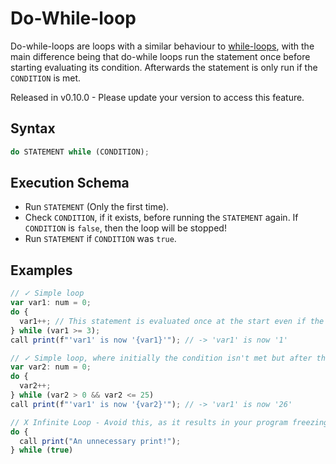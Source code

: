 # Do-While-loop

Do-while-loops are loops with a similar behaviour to [while-loops](./while-loop.html), with the main difference being
that do-while loops run the statement once before starting evaluating its condition. Afterwards the
statement is only run if the `CONDITION` is met.

<p class="important">
  Released in v0.10.0 - Please update your version to access this feature.
</p>

## Syntax

```ts
do STATEMENT while (CONDITION);
```

## Execution Schema

- Run `STATEMENT` (Only the first time).
- Check `CONDITION`, if it exists, before running the `STATEMENT` again. If `CONDITION` is `false`, then the loop will be stopped!
- Run `STATEMENT` if `CONDITION` was `true`.

## Examples

```ts
// ✓ Simple loop
var var1: num = 0;
do {
  var1++; // This statement is evaluated once at the start even if the condition isn't met
} while (var1 >= 3);
call print(f"'var1' is now '{var1}'"); // -> 'var1' is now '1'

// ✓ Simple loop, where initially the condition isn't met but after the first run it becomes true
var var2: num = 0;
do {
  var2++;
} while (var2 > 0 && var2 <= 25)
call print(f"'var1' is now '{var2}'"); // -> 'var1' is now '26'

// X Infinite Loop - Avoid this, as it results in your program freezing/running forever
do {
  call print("An unnecessary print!");
} while (true)
```
